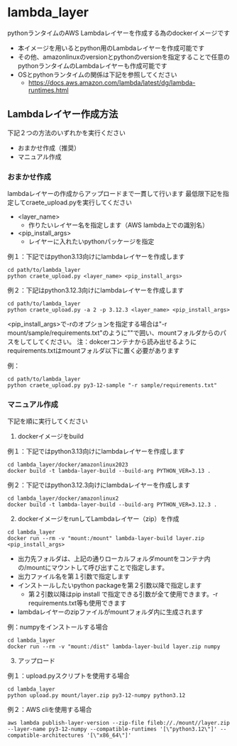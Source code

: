 # lambda_layer

pythonランタイムのAWS Lambdaレイヤーを作成する為のdockerイメージです

- 本イメージを用いるとpython用のLambdaレイヤーを作成可能です
- その他、amazonlinuxのversionとpythonのversionを指定することで任意のpythonランタイムのLambdaレイヤーも作成可能です
- OSとpythonランタイムの関係は下記を参照してください
  - https://docs.aws.amazon.com/lambda/latest/dg/lambda-runtimes.html


## Lambdaレイヤー作成方法

下記２つの方法のいずれかを実行ください

- おまかせ作成（推奨）
- マニュアル作成

### おまかせ作成

lambdaレイヤーの作成からアップロードまで一貫して行います
最低限下記を指定してcraete_upload.pyを実行してください
- <layer_name>
  - 作りたいレイヤー名を指定します（AWS lambda上での識別名）
- <pip_install_args>
  - レイヤーに入れたいpythonパッケージを指定

例１：下記ではpython3.13向けにlambdaレイヤーを作成します
```
cd path/to/lambda_layer
python craete_upload.py <layer_name> <pip_install_args>
```

例２：下記はpython3.12.3向けにlambdaレイヤーを作成します
```
cd path/to/lambda_layer
python craete_upload.py -a 2 -p 3.12.3 <layer_name> <pip_install_args>
```

<pip_install_args>で-rのオプションを指定する場合は"-r mount/sample/requirements.txt"のように""で囲い、mountフォルダからのパスをしてしてください。
注：dokcerコンテナから読み出せるようにrequirements.txtはmountフォルダ以下に置く必要があります

例：
```
cd path/to/lambda_layer
python craete_upload.py py3-12-sample "-r sample/requirements.txt"
```


### マニュアル作成

下記を順に実行してください

1. dockerイメージをbuild

例１：下記ではpython3.13向けにlambdaレイヤーを作成します
```
cd lambda_layer/docker/amazonlinux2023
docker build -t lambda-layer-build --build-arg PYTHON_VER=3.13 .
```

例２：下記ではpython3.12.3向けにlambdaレイヤーを作成します
```
cd lambda_layer/docker/amazonlinux2
docker build -t lambda-layer-build --build-arg PYTHON_VER=3.12.3 .
```

2. dockerイメージをrunしてLambdaレイヤー（zip）を作成

```
cd lambda_layer
docker run --rm -v "mount:/mount" lambda-layer-build layer.zip <pip_install_args>
```

- 出力先フォルダは、上記の通りローカルフォルダmountをコンテナ内の/mountにマウントして呼び出すことで指定します。
- 出力ファイル名を第１引数で指定します
- インストールしたいpython packageを第２引数以降で指定します
  - 第２引数以降はpip install で指定できる引数が全て使用できます。-r requirements.txt等も使用できます
- lambdaレイヤーのzipファイルがmountフォルダ内に生成されます

例：numpyをインストールする場合
```
cd lambda_layer
docker run --rm -v "mount:/dist" lambda-layer-build layer.zip numpy
```

3. アップロード

例１：upload.pyスクリプトを使用する場合
```
cd lambda_layer
python upload.py mount/layer.zip py3-12-numpy python3.12
```

例２：AWS cliを使用する場合
```
aws lambda publish-layer-version --zip-file fileb://./mount//layer.zip --layer-name py3-12-numpy --compatible-runtimes '[\"python3.12\"]' --compatible-architectures '[\"x86_64\"]'
```
